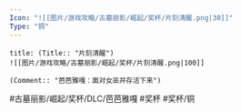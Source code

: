 ```yaml
---
Icon: "![[图片/游戏攻略/古墓丽影/崛起/奖杯/片刻清醒.png|30]]"
Type: "铜"
---
```

```ad-common-bronze-trophy
title: (Title:: "片刻清醒")
![[图片/游戏攻略/古墓丽影/崛起/奖杯/片刻清醒.png|100]]

(Comment:: "芭芭雅嘎：面对女巫并存活下来")
```

#古墓丽影/崛起/奖杯/DLC/芭芭雅嘎 #奖杯 #奖杯/铜
